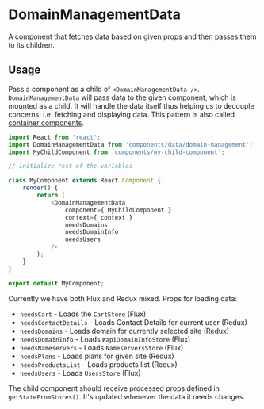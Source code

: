 # DomainManagementData

A component that fetches data based on given props and then passes them to its children.

## Usage

Pass a component as a child of `<DomainManagementData />`. `DomainManagementData` will pass data to the given component, which is mounted as a child.
It will handle the data itself thus helping us to decouple concerns: i.e. fetching and displaying data. This pattern is also called [container components](https://medium.com/@learnreact/container-components-c0e67432e005).

```js
import React from 'react';
import DomainManagementData from 'components/data/domain-management';
import MyChildComponent from 'components/my-child-component';

// initialize rest of the variables

class MyComponent extends React.Component {
	render() {
		return (
			<DomainManagementData
				component={ MyChildComponent }
				context={ context }
				needsDomains
				needsDomainInfo
				needsUsers
			/>
		);
	}
}

export default MyComponent;
```

Currently we have both Flux and Redux mixed. Props for loading data:

- `needsCart` - Loads the `CartStore` (Flux)
- `needsContactDetails` - Loads Contact Details for current user (Redux)
- `needsDomains` - Loads domain for currently selected site (Redux)
- `needsDomainInfo` - Loads `WapiDomainInfoStore` (Flux)
- `needsNameservers` - Loads `NameserversStore` (Flux)
- `needsPlans` - Loads plans for given site (Redux)
- `needsProductsList` - Loads products list (Redux)
- `needsUsers` - Loads `UsersStore` (Flux)

The child component should receive processed props defined in `getStateFromStores()`. It's updated whenever the data it needs changes.
